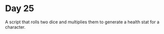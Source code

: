 # Day 25

A script that rolls two dice and multiplies them to generate a health stat for a character.